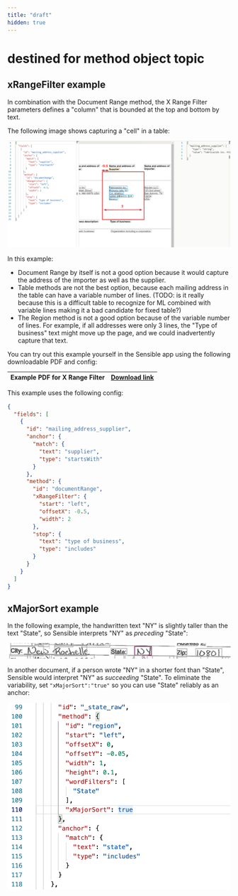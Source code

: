 ```yaml
---
title: "draft"
hidden: true
---
```


destined for method object topic
====



xRangeFilter example
----

In combination with the Document Range method, the X Range Filter parameters defines a "column" that is bounded at the top and bottom by text.

The following image shows capturing a "cell" in a table:

![](https://raw.githubusercontent.com/sensible-hq/sensible-docs/main/readme-sync/assets/v0/images/xrange_filter_example.png)



In this example:

- Document Range by itself is not a good option because it would capture the address of the importer as well as the supplier.
- Table methods are not the best option, because each mailing address in the table can have a variable number of lines.  (TODO: is it really because this is a difficult table to recognize for ML combined with variable lines making it a bad candidate for fixed table?)
- The Region method is not a good option because of the variable number of lines. For example, if all addresses were only 3 lines, the "Type of business" text might move up the page, and we could inadvertently capture that text. 



You can try out this example yourself in the Sensible app using the following downloadable PDF and config:

| Example PDF for X Range Filter | [Download link](https://raw.githubusercontent.com/sensible-hq/sensible-docs/main/readme-sync/assets/v0/pdfs/xrange_filter_example.pdf) |
| ------------------------------ | ------------------------------------------------------------ |

This example uses the following config:

```json
{
  "fields": [
    {
      "id": "mailing_address_supplier",
      "anchor": {
        "match": {
          "text": "supplier",
          "type": "startsWith"
        }
      },
      "method": {
        "id": "documentRange",
        "xRangeFilter": {
          "start": "left",
          "offsetX": -0.5,
          "width": 2
        },
        "stop": {
          "text": "type of business",
          "type": "includes"
        }
      }
    }
  ]
}
```



xMajorSort example
----


In the following example, the handwritten text "NY" is slightly taller than the text "State", so Sensible interprets "NY" as *preceding* "State": 

![](https://raw.githubusercontent.com/sensible-hq/sensible-docs/main/readme-sync/assets/v0/images/changelog_July2021_xMajorSort.png)

In another document, if a person wrote "NY"  in a shorter font than "State", Sensible would interpret "NY" as *succeeding* "State". To eliminate the variability,  set `"xMajorSort":"true"` so you can use "State" reliably as an anchor:

![](https://raw.githubusercontent.com/sensible-hq/sensible-docs/main/readme-sync/assets/v0/images/changelog_July2021_xMajorSortSenseML.png)